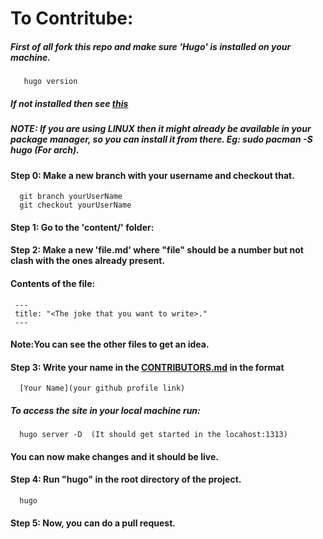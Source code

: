 # To Contritube:
 ##### First of all fork this repo and make sure 'Hugo' is installed on your machine.
       hugo version
 ##### If not installed then see [this](https://gohugo.io/getting-started/installing)
 ##### NOTE: If you are using LINUX then it might already be available in your package manager, so you can install it from there.  Eg: sudo pacman -S hugo (For arch).
 #### Step 0: Make a new branch with your username and checkout that.
      git branch yourUserName
      git checkout yourUserName
 #### Step 1: Go to the 'content/' folder:
 #### Step 2: Make a new 'file.md' where "file" should be a number but not clash with the ones already present.
 #### Contents of the file:
     ---
     title: "<The joke that you want to write>."
     ---
 #### Note:You can see the other files to get an idea.
 
 #### Step 3: Write your name in the [CONTRIBUTORS.md](CONTRIBUTORS.md) in the format 
      [Your Name](your github profile link)
 ##### To access the site in your local machine run:
      hugo server -D  (It should get started in the locahost:1313)
 #### You can now make changes and it should be live.
 #### Step 4: Run "hugo" in the root directory of the project.
      hugo
 #### Step 5: Now, you can do a pull request.
